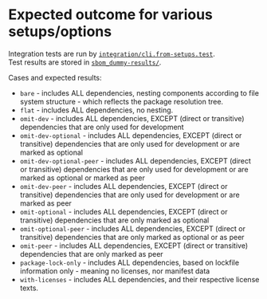 # Expected outcome for various setups/options

Integration tests are run by [`integration/cli.from-setups.test`](../../../../integration/cli.from-setups.test.js).  
Test results are stored in [`sbom_dummy-results/`](../../../sbom_dummy-results/).

Cases and expected results:
- `bare` - includes ALL dependencies, nesting components according to file system structure - which reflects the package resolution tree.
- `flat` - includes ALL dependencies, no nesting.
- `omit-dev` - includes ALL dependencies, EXCEPT (direct or transitive) dependencies that are only used for development
- `omit-dev-optional` - includes ALL dependencies, EXCEPT (direct or transitive) dependencies that are only used for development or are marked as optional
- `omit-dev-optional-peer` - includes ALL dependencies, EXCEPT (direct or transitive) dependencies that are only used for development or are marked as optional or marked as peer
- `omit-dev-peer` - includes ALL dependencies, EXCEPT (direct or transitive) dependencies that are only used for development or are marked as peer
- `omit-optional` - includes ALL dependencies, EXCEPT (direct or transitive) dependencies that are only marked as optional 
- `omit-optional-peer` - includes ALL dependencies, EXCEPT (direct or transitive) dependencies that are only marked as optional or as peer
- `omit-peer` - includes ALL dependencies, EXCEPT (direct or transitive) dependencies that are only marked as peer
- `package-lock-only` - includes ALL dependencies, based on lockfile information only - meaning no licenses, nor manifest data
- `with-licenses` - includes ALL dependencies, and their respective license texts.
